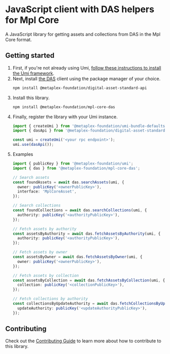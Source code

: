 # JavaScript client with DAS helpers for Mpl Core

A JavaScript library for getting assets and collections from DAS in the Mpl Core format.

## Getting started

1. First, if you're not already using Umi, [follow these instructions to install the Umi framework](https://github.com/metaplex-foundation/umi/blob/main/docs/installation.md).
2. Next, install [the DAS](https://github.com/metaplex-foundation/digital-asset-standard-api) client using the package manager of your choice.
    ```sh
   npm install @metaplex-foundation/digital-asset-standard-api
   ```
3. Install this library.
    ```sh
   npm install @metaplex-foundation/mpl-core-das
   ```
4. Finally, register the library with your Umi instance.
   ```ts
   import { createUmi } from '@metaplex-foundation/umi-bundle-defaults';
   import { dasApi } from '@metaplex-foundation/digital-asset-standard-api';
   
   const umi = createUmi('<your rpc endpoint>');
   umi.use(dasApi());
   ```
5. Examples
   ```ts
   import { publicKey } from '@metaplex-foundation/umi';
   import { das } from '@metaplex-foundation/mpl-core-das';
   
   // Search assets
   const foundAssets = await das.searchAssets(umi, {
     owner: publicKey('<ownerPublicKey>'),
     interface: 'MplCoreAsset',
   });
   
   // Search collections
   const foundCollections = await das.searchCollections(umi, {
     authority: publicKey('<authorityPublicKey>'),
   });
   
   // Fetch assets by authority
   const assetsByAuthority = await das.fetchAssetsByAuthority(umi, {
     authority: publicKey('<authorityPublicKey>'),
   });
   
   // Fetch assets by owner
   const assetsByOwner = await das.fetchAssetsByOwner(umi, {
     owner: publicKey('<ownerPublicKey>'),
   });
   
   // Fetch assets by collection
   const assetsByCollection = await das.fetchAssetsByCollection(umi, {
     collection: publicKey('<collectionPublicKey>'),
   });
   
   // Fetch collections by authority
   const collectionsByUpdateAuthority = await das.fetchCollectionsByUpdateAuthority(umi, {
     updateAuthority: publicKey('<updateAuthorityPublicKey>'),
   }); 
   ```

## Contributing

Check out the [Contributing Guide](./CONTRIBUTING.md) to learn more about how to contribute to this library.